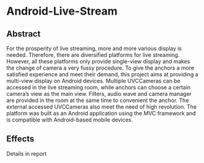 # Android-Live-Stream
## Abstract
For the prosperity of live streaming, more and more various display is needed. Therefore, there are diversified platforms for live streaming. However, all these platforms only provide single-view display and makes the change of camera a very fussy procedure. To give the anchors a more satisfied experience and meet their demand, this project aims at providing a multi-view display on Android devices. Multiple UVCCameras can be accessed in the live streaming room, while anchors can choose a certain camera’s view as the main view. Filters, audio wave and camera manager are provided in the room at the same time to convenient the anchor. The external accessed UVCCameras also meet the need of high revolution. The platform was built as an Android application using the MVC framework and is compatible with Android-based mobile devices.

## Effects
Details in report
